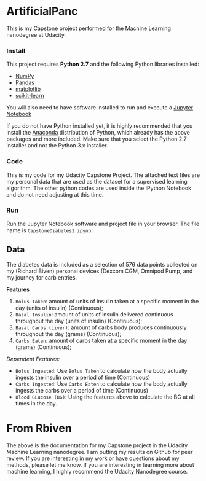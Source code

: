 # ArtificialPanc
This is my Capstone project performed for the Machine Learning nanodegree at Udacity.

### Install

This project requires **Python 2.7** and the following Python libraries installed:

- [NumPy](http://www.numpy.org/)
- [Pandas](http://pandas.pydata.org)
- [matplotlib](http://matplotlib.org/)
- [scikit-learn](http://scikit-learn.org/stable/)

You will also need to have software installed to run and execute a [Jupyter Notebook](http://ipython.org/notebook.html)

If you do not have Python installed yet, it is highly recommended that you install the [Anaconda](http://continuum.io/downloads) distribution of Python, which already has the above packages and more included. Make sure that you select the Python 2.7 installer and not the Python 3.x installer. 

### Code

This is my code for my Udacity Capstone Project.  The attached text files are my personal data that are used as the dataset for a supervised learning algorithm.  The other python codes are used inside the IPython Notebook and do not need adjusting at this time.

### Run

Run the Jupyter Notebook software and project file in your browser.  The file name is `CapstoneDiabetes1.ipynb`.

## Data

The diabetes data is included as a selection of 576 data points collected on my (Richard Biven) personal devices (Dexcom CGM, Omnipod Pump, and my journey for carb entries. 

**Features**
1) `Bolus Taken`: amount of units of insulin taken at a specific moment in the day (units of insulin) (Continuous); 
2) `Basal Insulin`: amount of units of insulin delivered continuous throughout the day (units of insulin) (Continuous); 
3) `Basal Carbs (Liver)`: amount of carbs body produces continuously throughout the day (grams) (Continuous); 
4) `Carbs Eaten`:  amount of carbs taken at a specific moment in the day (grams) (Continuous);

*Dependent Features:*
* `Bolus Ingested`: Use `Bolus Taken` to calculate how the body actually ingests the insulin over a period of time (Continuous)
* `Carbs Ingested`: Use `Carbs Eaten` to calculate how the body actually ingests the carbs over a period of time (Continuous)
* `Blood GLucose (BG)`: Using the features above to calculate the BG at all times in the day.

# From Rbiven
The above is the documentation for my Capstone project in the Udacity Machine Learning nanodegree.  I am putting my results on Github for peer review.  If you are interesting in my work or have questions about my methods, please let me know. If you are interesting in learning more about machine learning, I highly recommend the Udacity Nanodegree course.